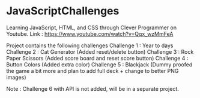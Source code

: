 # JavaScriptChallenges
Learning JavaScript, HTML, and CSS through Clever Programmer on Youtube.
Link : https://www.youtube.com/watch?v=Qqx_wzMmFeA

Project contains the following challenges
Challenge 1 : Year to days
Challenge 2 : Cat Generator (Added reset/delete button)
Challenge 3 : Rock Paper Scissors (Added score board and reset score button)
Challenge 4 : Button Colors (Added extra color)
Challenge 5 : Blackjack (Dummy proofed the game a bit more and plan to add full deck + change to better PNG images)

Note : Challenge 6 with API is not added, will be in a separate project.
